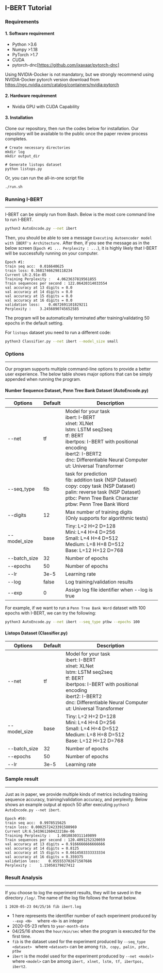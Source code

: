 ## I-BERT Tutorial

### Requirements

#### 1. Software requirement

- Python >3.6
- Numpy >1.18
- PyTorch >1.7
- CUDA
- pytorch-dnc[https://github.com/ixaxaar/pytorch-dnc]

Using NVIDIA-Docker is not mandatory, but we strongly recommend using NVIDIA-Docker pytorch version download from https://ngc.nvidia.com/catalog/containers/nvidia:pytorch

#### 2. Hardware requirement

- Nvidia GPU with CUDA Capability<br>

#### 3. Installation

Clone our repository, then run the codes below for installation. Our repository will be available to the public once the paper review process completes.

```
# Create necessary directories
mkdir log
mkdir output_dir
```

```
# Generate listops dataset
python listops.py
```

Or, you can run the all-in-one script file

```bash
./run.sh
```

### Running I-BERT

-----

I-BERT can be simply run from Bash. Below is the most core command line to run I-BERT. 

```bash
python3 AutoEncode.py --net ibert
```

Then, you should be able to see a message `Executing Autoencoder model with IBERT's Architecture.` After then, if you see the message as in the below screen (`Epoch #1 ... Perplexity : ...`), it is highly likely that I-BERT will be successfully running on your computer.

```
Epoch #1:
train seq acc:	0.016640625
train loss:	0.36817466298118234
Current LR:2.91e-05
Training Perplexity :	4.0623637819561855
Train sequences per second : 122.06420314033554
val accuracy at 13 digits = 0.0
val accuracy at 14 digits = 0.0
val accuracy at 15 digits = 0.0
val accuracy at 16 digits = 0.0
validation loss:	0.4672691101829211
Perplexity :	3.2456890745652585
```

The program will be automatically terminated after training/validating 50 epochs in the default setting.

For `listops` dataset you need to run a different code: 

```bash
python3 Classifier.py --net ibert --model_size small
```

### Options

-----

Our program supports multiple command-line options to provide a better user experience. The below table shows major options that can be simply appended when running the program.

#### Number Sequence Dataset, Penn Tree Bank Dataset (AutoEncode.py)

| Options      | Default | Description                                                  |
| ------------ | ------- | ------------------------------------------------------------ |
| --net        | tf      | Model for your task <br>ibert: I-BERT <br>xlnet: XLNet<br>lstm: LSTM seq2seq <br>tf: BERT <br>ibertpos: I-BERT with positional encoding <br>ibert2: I-BERT2<br>dnc: Differentiable Neural Computer<br>ut: Universal Transformer |
| --seq_type   | fib     | task for prediction <br>fib: addition task (NSP Dataset)<br>copy: copy task (NSP Dataset)<br>palin: reverse task (NSP Dataset)<br>ptbc: Penn Tree Bank Character<br>ptbw: Penn Tree Bank Word |
| --digits     | 12      | Max number of training digits <br>(Only supports for algorithmic tests) |
| --model_size | base     | Tiny: L=2 H=2 D=128 <br>Mini: L=4 H=4 D=256<br/>Small: L=4 H=4 D=512<br/>Medium: L=8 H=8 D=512 <br/>Base: L=12 H=12 D=768 |
| --batch_size | 32      | Number of epochs                                             |
| --epochs     | 50      | Number of epochs                                             |
| --lr         | 3e-5    | Learning rate                                                |
| --log        | false   | Log training/validation results                              |
| --exp        | 0       | Assign log file identifier when --log is true                |

For example, if we want to run a `Penn Tree Bank Word` dataset with 100 epochs with I-BERT, we can try the following: 

```bash
python3 AutoEncode.py --net ibert --seq_type ptbw --epochs 100
```



#### Listops Dataset (Classifier.py)

| Options      | Default | Description                                                  |
| ------------ | ------- | ------------------------------------------------------------ |
| --net        | tf      | Model for your task <br>ibert: I-BERT <br>xlnet: XLNet<br>lstm: LSTM seq2seq <br>tf: BERT <br>ibertpos: I-BERT with positional encoding <br>ibert2: I-BERT2<br>dnc: Differentiable Neural Computer<br>ut: Universal Transformer |
| --model_size | base     |Tiny: L=2 H=2 D=128 <br>Mini: L=4 H=4 D=256<br/>Small: L=4 H=4 D=512<br/>Medium: L=8 H=8 D=512 <br/>Base: L=12 H=12 D=768 |
| --batch_size | 32      | Number of epochs                                             |
| --epochs     | 50      | Number of epochs                                             |
| --lr         | 3e-5    | Learning rate                                                |


### Sample result

-----

Just as in paper, we provide multiple kinds of metrics including training sequence accuracy, training/validation accuracy, and perplexity. Below shows an example output at epoch 50 after executing `python3 AutoEncode.py --net ibert`.

```
Epoch #50:
train seq acc:	0.9978515625
train loss:	0.0002572423391580969
Current LR:6.541961260422218e-06
Training Perplexity :	1.0010830311149899
Train sequences per second : 120.4091252320059
val accuracy at 13 digits = 0.9166666666666666
val accuracy at 14 digits = 0.8125
val accuracy at 15 digits = 0.6614583333333334
val accuracy at 16 digits = 0.359375
validation loss:	0.055553702671507686
Perplexity :	1.15058179827412
```


### Result Analysis

-----

If you choose to log the experiment results, they will be saved in the directory `/log/`. The name of the log file follows the format below. 

```
1 2020-05-23 04/25/16 fib ibert.log
```

- 1 here represents the identifier number of each experiment produced by `--exp <N>  ` where `<N>` is an integer
- 2020-05-23 refers to `year-month-date`
- 04/25/16 shows the `hour/min/sec` when the program is executed for the first time. 
- `fib` is the dataset used for the experiment produced by `--seq_type <dataset> ` where `<dataset>` can be among `fib, copy, palin, ptbc, ptbw` 
- `ibert` is the model used for the experiment produced by `--net <model>` where `<model>` can be among `ibert, xlnet, lstm, tf, ibertpos, ibert2`.
